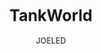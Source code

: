 ---
media: "images/rounds/round_4_2/tankworld.png"
media_type: image
title: TankWorld
author: JOELED
desc: Tank Transfer's personal storm shelter.
---